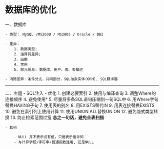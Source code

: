 
# 数据库的优化

一、数据库

    - 类型： MySQL /MS2000 / MS2005 / Oracle / DB2

	- 差异：
	    1. 数据类型;
		2. 运算符差异;
		3. 函数
		4. 常用
		5. 取元信息: 数据库、用户、表、表描述

	- 消除差异：条件分支，共同部分，SQL抽象实体(ORM), SQL翻译器

---

二、主题
    - SQL注入
	- 优化
	    1. 创建必要索引
		2. 使用与编译查询
		3. 调整Where的连接顺序
		4. 避免使用*
		5. 尽量将多条SQL语句压缩到一句SQL中
		6. 用Where字句替换HAVING子句
		7. 使用表的别名
		8. 用EXISTS替代IN
		9. 用表连接替换EXISTS
		10. 避免在索引列上使用计算
		11. 使用UNION ALL替换UNION
		12. 避免隐式类型转换
		13. 防止检索范围过宽
		**总之一句话，避免全表扫描**

    - 其他

	    - NULL 并不表示没有值，只是表示值未知
		- 与计算字段/字符串/普通函数连用, 还是NULL
